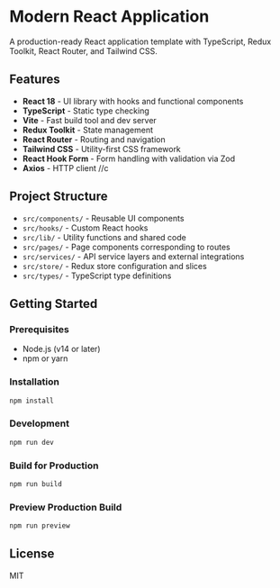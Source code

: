 # Modern React Application

A production-ready React application template with TypeScript, Redux Toolkit, React Router, and Tailwind CSS.

## Features

- **React 18** - UI library with hooks and functional components
- **TypeScript** - Static type checking
- **Vite** - Fast build tool and dev server
- **Redux Toolkit** - State management
- **React Router** - Routing and navigation
- **Tailwind CSS** - Utility-first CSS framework
- **React Hook Form** - Form handling with validation via Zod
- **Axios** - HTTP client
//c
## Project Structure

- `src/components/` - Reusable UI components
- `src/hooks/` - Custom React hooks
- `src/lib/` - Utility functions and shared code
- `src/pages/` - Page components corresponding to routes
- `src/services/` - API service layers and external integrations
- `src/store/` - Redux store configuration and slices
- `src/types/` - TypeScript type definitions

## Getting Started

### Prerequisites

- Node.js (v14 or later)
- npm or yarn

### Installation

```bash
npm install
```

### Development

```bash
npm run dev
```

### Build for Production

```bash
npm run build
```

### Preview Production Build

```bash
npm run preview
```

## License

MIT